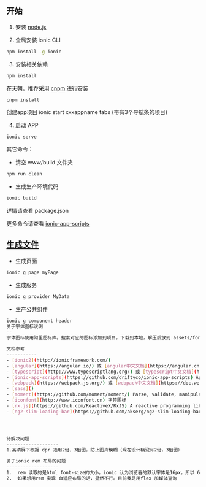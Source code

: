 
开始
-----------
1. 安装 [node.js](https://nodejs.org/en/)

2. 全局安装 ionic CLI
```bash
npm install -g ionic
```

3. 安装相关依赖
```bash
npm install
```
在天朝，推荐采用 [cnpm](https://github.com/cnpm/cnpm) 进行安装
```bash
cnpm install
```
创建app项目
 ionic start  xxxappname tabs  (带有3个导航条的项目)

4. 启动 APP
```bash
ionic serve 
```
其它命令：
- 清空 www/build 文件夹
```bash
npm run clean
```
- 生成生产环境代码
```bash
ionic build
```

详情请查看 package.json 

更多命令请查看 [ionic-app-scripts](https://github.com/driftyco/ionic-app-scripts)


[生成文件](https://ionicframework.com/docs/v2/cli/generate/)
----------------------------------------------------
- 生成页面
```bash
ionic g page myPage
```
- 生成服务
```bash
ionic g provider MyData
```
- 生产公共组件
 ```bash
 ionic g component header
关于字体图标说明
--
字体图标使用阿里图标库。搜索对应的图标添加到项目，下载到本地，解压后放到 assets/fonts文件夹下。对应的添加icons.scss到theme下，引入图标文件，对应的添加类名，最后别忘了引入到variables.scss

文档参考
-----------
- [ionic2](http://ionicframework.com/)
- [angular](https://angular.io/) 或 [angular中文文档](https://angular.cn/docs/ts/latest/)
- [typescript](http://www.typescriptlang.org/) 或 [typescript中文文档](http://www.tslang.cn/)
- [ionic-app-scripts](https://github.com/driftyco/ionic-app-scripts) App Build Scripts for Ionic Projects
- [webpack](https://webpack.js.org/) 或 [webpack中文文档](https://doc.webpack-china.org/)
- [sass]()
- [moment](https://github.com/moment/moment/) Parse, validate, manipulate, and display dates in javascript.
- [iconfont](http://www.iconfont.cn) 字符图标
- [rx.js](https://github.com/ReactiveX/RxJS) A reactive programming library for JavaScript [文档](http://reactivex.io/rxjs)
- [ng2-slim-loading-bar](https://github.com/akserg/ng2-slim-loading-bar) Angular 2 component shows slim loading bar at the top of the page.




待解决问题
-------------------
1.高清屏下根据 dpr 选用2倍、3倍图，防止图片模糊（现在设计稿没有2倍，3倍图）

关于ionic rem 布局的问题
-------------------
1.  rem 读取的是html font-size的大小。ionic 认为浏览器的默认字体是16px，所以 62.5%*16px=10px=1rem
2.  如果想用rem 实现 自适应布局的话，显然不行。目前我是用flex 加媒体查询



